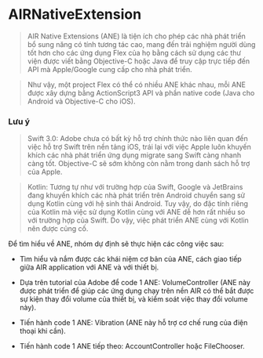# AIRNativeExtension

>AIR Native Extensions (ANE) là tiện ích cho phép các nhà phát triển bổ sung năng có tính tương tác cao, mang đến trải nghiệm người dùng tốt hơn cho các ứng dụng Flex của họ bằng cách sử dụng các thư viện được viết bằng Objective-C hoặc Java để truy cập trực tiếp đến API mà Apple/Google cung cấp cho nhà phát triển.

>Như vậy, một project Flex có thể có nhiều ANE khác nhau, mỗi ANE được xây dựng bằng ActionScript3 API và phần native code (Java cho Android và Objective-C cho iOS).

### Lưu ý

>Swift 3.0: Adobe chưa có bất kỳ hỗ trợ chính thức nào liên quan đến việc hỗ trợ Swift trên nền tảng iOS, trái lại với việc Apple luôn khuyến khích các nhà phát triển ứng dụng migrate sang Swift càng nhanh càng tốt. Objective-C sẽ sớm không còn nằm trong danh sách hỗ trợ của Apple.

>Kotlin: Tương tự như với trường hợp của Swift, Google và JetBrains đang khuyến khích các nhà phát triển trên Android chuyển sang sử dụng Kotlin cùng với hệ sinh thái Android. Tuy vậy, do đặc tính riêng của Kotlin mà việc sử dụng Kotlin cùng với ANE dễ hơn rất nhiều so với trường hợp của Swift. Do vậy, việc phát triển ANE cùng với Kotlin nên được củng cố.

Để tìm hiểu về ANE, nhóm dự định sẽ thực hiện các công việc sau:

* Tìm hiểu và nắm được các khái niệm cơ bản của ANE, cách giao tiếp giữa AIR application với ANE và với thiết bị.

* Dựa trên tutorial của Adobe để code 1 ANE: VolumeController (ANE này được phát triển để giúp các ứng dụng chạy trên nền AIR có thể bắt được sự kiện thay đổi volume của thiết bị, và kiểm soát việc thay đổi volume này).

* Tiến hành code 1 ANE: Vibration (ANE này hỗ trợ cơ chế rung của điện thoại khi cần).

* Tiến hành code 1 ANE tiếp theo: AccountController hoặc FileChooser.
